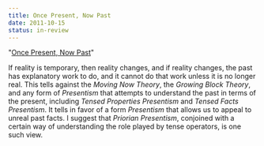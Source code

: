 ```yaml
---
title: Once Present, Now Past
date: 2011-10-15
status: in-review
---
```


"[Once Present, Now Past](http://files.davidsanson.com/research/oncepresent.pdf)"

<span class="Z3988" title="ctx_ver=Z39.88-2004&amp;rft_val_fmt=info%3Aofi%2Ffmt%3Akev%3Amtx%3Ajournal&amp;rfr_id=info%3Asid%2Focoins.info%3Agenerator&amp;rft.genre=article&amp;rft.atitle=Once+Present%2C+Now+Past&amp;rft.date=2011&amp;rft.aulast=Sanson&amp;rft.aufirst=David&amp;rft.au=David+Sanson&amp;rtf-id=http%3A//www.davidsanson.com/research/oncepresent.pdf"></span>

If reality is temporary, then reality changes, and if reality changes,
the past has explanatory work to do, and it cannot do that work unless
it is no longer real. This tells against the *Moving Now Theory*, the
*Growing Block Theory*, and any form of *Presentism* that attempts to
understand the past in terms of the present, including *Tensed
Properties Presentism* and *Tensed Facts Presentism*. It tells in
favor of a form *Presentism* that allows us to appeal to unreal past
facts. I suggest that *Priorian Presentism*, conjoined with a certain
way of understanding the role played by tense operators, is one such
view.

